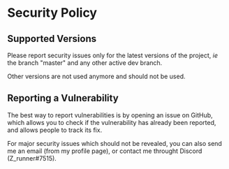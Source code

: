 # Security Policy

## Supported Versions

Please report security issues only for the latest versions of the project, *ie* the branch "master" and any other active dev branch.

Other versions are not used anymore and should not be used.

## Reporting a Vulnerability

The best way to report vulnerabilities is by opening an issue on GitHub, which allows you to check if the vulnerability has already
been reported, and allows people to track its fix.

For major security issues which should not be revealed, you can also send me an email (from my profile page), or contact me throught Discord (Z_runner#7515).
